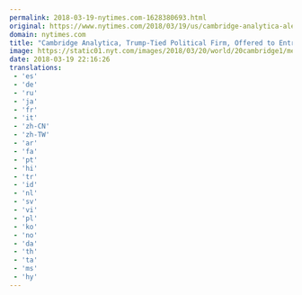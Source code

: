 ```yaml
---
permalink: 2018-03-19-nytimes.com-1628380693.html
original: https://www.nytimes.com/2018/03/19/us/cambridge-analytica-alexander-nix.html?partner=rss&amp;emc=rss
domain: nytimes.com
title: "Cambridge Analytica, Trump-Tied Political Firm, Offered to Entrap Politicians"
image: https://static01.nyt.com/images/2018/03/20/world/20cambridge1/merlin_135733434_ab29db72-5a57-4c4c-9bbc-cf4fa4405aac-mediumThreeByTwo440.jpg
date: 2018-03-19 22:16:26
translations: 
 - 'es'
 - 'de'
 - 'ru'
 - 'ja'
 - 'fr'
 - 'it'
 - 'zh-CN'
 - 'zh-TW'
 - 'ar'
 - 'fa'
 - 'pt'
 - 'hi'
 - 'tr'
 - 'id'
 - 'nl'
 - 'sv'
 - 'vi'
 - 'pl'
 - 'ko'
 - 'no'
 - 'da'
 - 'th'
 - 'ta'
 - 'ms'
 - 'hy'
---
```


